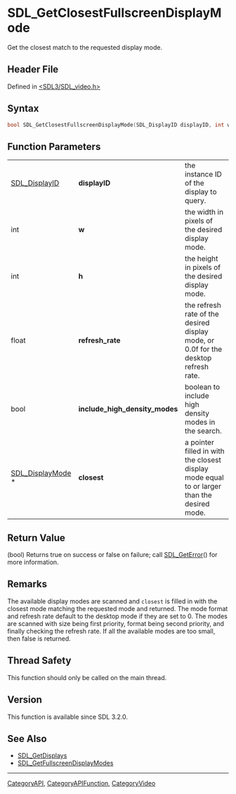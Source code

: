 # SDL_GetClosestFullscreenDisplayMode

Get the closest match to the requested display mode.

## Header File

Defined in [<SDL3/SDL_video.h>](https://github.com/libsdl-org/SDL/blob/main/include/SDL3/SDL_video.h)

## Syntax

```c
bool SDL_GetClosestFullscreenDisplayMode(SDL_DisplayID displayID, int w, int h, float refresh_rate, bool include_high_density_modes, SDL_DisplayMode *closest);
```

## Function Parameters

|                                      |                                |                                                                                             |
| ------------------------------------ | ------------------------------ | ------------------------------------------------------------------------------------------- |
| [SDL_DisplayID](SDL_DisplayID)       | **displayID**                  | the instance ID of the display to query.                                                    |
| int                                  | **w**                          | the width in pixels of the desired display mode.                                            |
| int                                  | **h**                          | the height in pixels of the desired display mode.                                           |
| float                                | **refresh_rate**               | the refresh rate of the desired display mode, or 0.0f for the desktop refresh rate.         |
| bool                                 | **include_high_density_modes** | boolean to include high density modes in the search.                                        |
| [SDL_DisplayMode](SDL_DisplayMode) * | **closest**                    | a pointer filled in with the closest display mode equal to or larger than the desired mode. |

## Return Value

(bool) Returns true on success or false on failure; call
[SDL_GetError](SDL_GetError)() for more information.

## Remarks

The available display modes are scanned and `closest` is filled in with the
closest mode matching the requested mode and returned. The mode format and
refresh rate default to the desktop mode if they are set to 0. The modes
are scanned with size being first priority, format being second priority,
and finally checking the refresh rate. If all the available modes are too
small, then false is returned.

## Thread Safety

This function should only be called on the main thread.

## Version

This function is available since SDL 3.2.0.

## See Also

- [SDL_GetDisplays](SDL_GetDisplays)
- [SDL_GetFullscreenDisplayModes](SDL_GetFullscreenDisplayModes)






----
[CategoryAPI](CategoryAPI), [CategoryAPIFunction](CategoryAPIFunction), [CategoryVideo](CategoryVideo)

